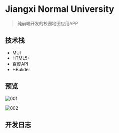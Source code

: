 # Jiangxi Normal University

> 纯前端开发的校园地图应用APP

## 技术栈
- MUI
- HTML5+
- 百度API
- HBulider

## 预览

![001](https://github.com/xiaodaxin/University/blob/master/doc/01.gif?raw=true)

![002](https://github.com/xiaodaxin/University/blob/master/doc/02.png?raw=true)


## 开发日志
